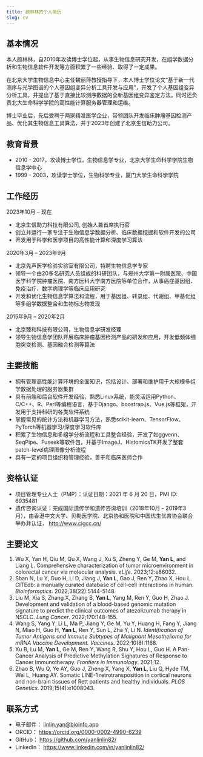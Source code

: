 ```yaml
---
title: 颜林林的个人简历
slug: cv
---
```


## 基本情况

本人颜林林，自2010年攻读博士学位起，从事生物信息研究开发，在组学数据分析和生物信息软件开发等方面积累了一些经验、取得了一定成果。

在北京大学生物信息中心主任魏丽萍教授指导下，本人博士学位论文“基于新一代测序与光学图谱的个人基因组变异分析工具开发与应用”，开发了个人基因组变异分析工具，并提出了基于直接比较测序数据的全新基因组变异鉴定方法。同时还负责北大生命科学学院的高性能计算服务器管理和运维。

博士毕业后，先后受聘于两家精准医学企业，带领团队开发临床肿瘤基因检测产品、优化其生物信息工具算法，并于2023年创建了北京生信助力公司。

## 教育背景

- 2010 - 2017，攻读博士学位，生物信息学专业，北京大学生命科学学院生物信息学中心
- 1999 - 2003，攻读学士学位，生物科学专业，厦门大学生命科学学院

## 工作经历

2023年10月 – 现在
- 北京生信助力科技有限公司, 创始人兼首席执行官
- 创立并运行一家专注于生物信息学数据分析、临床数据挖掘和软件开发的公司
- 开发用于科学和医学项目的高性能计算和深度学习算法

2020年3月 – 2023年9月
- 北京先声医学检验实验室有限公司，特聘生物信息学专家
- 领导一个由20多名研究人员组成的科研团队，与郑州大学第一附属医院、中国医学科学院肿瘤医院、南方医科大学南方医院等单位合作，从事癌症基因组、免疫治疗、数字病理学等临床应用研究
- 开发和优化生物信息学算法和流程，用于基因组、转录组、代谢组、甲基化组等多组学数据整合和生物标志物发现

2015年9月 – 2020年2月
- 北京臻和科技有限公司，生物信息学研发经理
- 领导生物信息学团队开展临床肿瘤基因检测产品的研发和应用，开发低频体细胞突变检测、基因融合检测等算法

## 主要技能

- 拥有管理高性能计算环境的全面知识，包括设计、部署和维护用于大规模多组学数据处理的服务器集群
- 具有前端和后台软件开发经验，熟悉Linux系统，能灵活运用Python、C/C++、R、Perl等编程语言，基于Django、boostrap.js、Vue.js等框架，开发用于支持科研的各类软件系统
- 掌握常见的统计方法和机器学习方法，熟悉scikit-learn、TensorFlow、PyTorch等机器学习/深度学习软件库
- 积累了生物信息和多组学分析流程和工具整合经验，开发了如ggvenn、SeqPipe、Fuseek等软件包，并基于ImageJ、HistomicsTK开发了整套patch-level病理图像分析流程
- 具有一定的项目组织和管理经验，善于和临床医师合作

## 资格认证

- 项目管理专业人士（PMP）：认证日期：2021 年 6 月 20 日，PMI ID: 6935481
- 遗传咨询认证：完成国际遗传学和遗传咨询培训（2018年10月 - 2019年3月），由香港中文大学、贝勒医学院、北京协和医院和中国优生优育协会联合举办并认证， http://www.cigcc.cn/

## 主要论文

1. Wu X, Yan H, Qiu M, Qu X, Wang J, Xu S, Zheng Y, Ge M, **Yan L**, and Liang L. Comprehensive characterization of tumor microenvironment in colorectal cancer via molecular analysis. *eLife*. 2023;12:e86032.
2. Shan N, Lu Y, Guo H, Li D, Jiang J, **Yan L**, Gao J, Ren Y, Zhao X, Hou L. CITEdb: a manually curated database of cell-cell interactions in human. *Bioinformatics*. 2022;38(22):5144-5148.
3. Liu M, Xia S, Zhang X, Zhang B, **Yan L**, Yang M, Ren Y, Guo H, Zhao J. Development and validation of a blood-based genomic mutation signature to predict the clinical outcomes of atezolizumab therapy in NSCLC. *Lung Cancer*. 2022;170:148-155.
4. Wang S, Yang Y, Li L, Ma P, Jiang Y, Ge M, Yu Y, Huang H, Fang Y, Jiang N, Miao H, Guo H, **Yan L**, Ren Y, Sun L, Zha Y, Li N. *Identification of Tumor Antigens and Immune Subtypes of Malignant Mesothelioma for mRNA Vaccine Development. Vaccines*. 2022;10(8):1168.
5. Xu B, Lu M, **Yan L**, Ge M, Ren Y, Wang R, Shu Y, Hou L, Guo H. A Pan-Cancer Analysis of Predictive Methylation Signatures of Response to Cancer Immunotherapy. *Frontiers in Immunology*. 2021;12.
6. Zhao B, Wu Q, Ye AY, Guo J, Zheng X, Yang X, **Yan L**, Liu Q, Hyde TM, Wei L, Huang AY. Somatic LINE-1 retrotransposition in cortical neurons and non-brain tissues of Rett patients and healthy individuals. *PLOS Genetics*. 2019;15(4):e1008043.

## 联系方式

- 电子邮件： linlin.yan@bioinfo.app
- ORCID： https://orcid.org/0000-0002-4990-6239
- GitHub： https://github.com/yanlinlin82/
- LinkedIn： https://www.linkedin.com/in/yanlinlin82/
